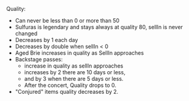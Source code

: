 Quality:

- Can never be less than 0 or more than 50
- Sulfuras is legendary and stays always at quality 80, sellIn is never changed
- Decreases by 1 each day
- Decreases by double when sellIn < 0
- Aged Brie increases in quality as SellIn approaches
- Backstage passes:
  - increase in quality as sellIn approaches
  - increases by 2 there are 10 days or less,
  - and by 3 when there are 5 days or less.
  - After the concert, Quality drops to 0.
- "Conjured" items quality decreases by 2.
